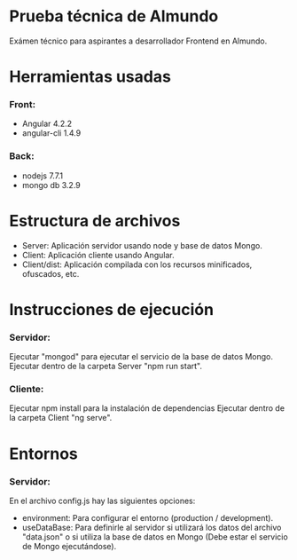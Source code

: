 # Prueba técnica de Almundo
Exámen técnico para aspirantes a desarrollador Frontend en Almundo.

# Herramientas usadas

### Front:
- Angular 4.2.2
- angular-cli 1.4.9

### Back:
- nodejs 7.7.1
- mongo db 3.2.9

# Estructura de archivos
- Server: Aplicación servidor usando node y base de datos Mongo.
- Client: Aplicación cliente usando Angular.
- Client/dist: Aplicación compilada con los recursos minificados, ofuscados, etc.

# Instrucciones de ejecución
### Servidor:
Ejecutar "mongod" para ejecutar el servicio de la base de datos Mongo.
Ejecutar dentro de la carpeta Server "npm run start".

### Cliente:
Ejecutar npm install para la instalación de dependencias
Ejecutar dentro de la carpeta Client "ng serve".

# Entornos
### Servidor:
En el archivo config.js hay las siguientes opciones:
  - environment: Para configurar el entorno (production / development).
  - useDataBase: Para definirle al servidor si utilizará los datos del archivo "data.json" o si utiliza la base de datos en Mongo (Debe estar el servicio de Mongo ejecutándose).
